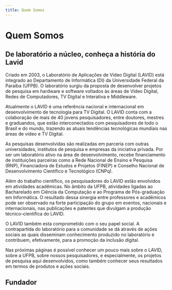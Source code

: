 ```yaml
---
title: Quem Somos
---
```


# Quem Somos

## De laboratório a núcleo, conheça a história do Lavid

Criado em 2003, o Laboratório de Aplicações de Vídeo Digital (LAVID) está integrado ao Departamento de Informática (DI) da Universidade Federal da Paraíba (UFPB). O laboratório surgiu da proposta de desenvolver projetos de pesquisa em hardware e software voltados às áreas de Vídeo Digital, Redes de Computadores, TV Digital e Interativa e Middleware.

Atualmente o LAVID é uma referência nacional e internacional em desenvolvimento de tecnologia para TV Digital. O LAVID conta com a colaboração de mais de 40 jovens pesquisadores, entre doutores, mestres e graduandos, que estão interconectados com pesquisadores de todo o Brasil e do mundo, trazendo as atuais tendências tecnológicas mundiais nas áreas de vídeo e TV Digital.

As pesquisas desenvolvidas são realizadas em parceria com outras universidades, institutos de pesquisa e empresas da iniciativa privada. Por ser um laboratório ativo na área de desenvolvimento, recebe financiamento de instituições parceiras como a Rede Nacional de Ensino e Pesquisa (RNP), Financiadora de Estudos e Projetos (FINEP) e Conselho Nacional de Desenvolvimento Científico e Tecnológico (CNPq).

Além do trabalho científico, os pesquisadores do LAVID estão envolvidos em atividades acadêmicas. No âmbito da UFPB, atividades ligadas ao Bacharelado em Ciência da Computação e ao Programa de Pós-graduação em Informática. O resultado dessa sinergia entre professores e acadêmicos pode ser observado na forte participação do grupo em eventos, nacionais e internacionais, nas publicações e patentes que divulgam a produção técnico-científica do LAVID.

O LAVID também esta comprometido com o seu papel social. A contrapartida do laboratório para a comunidade se dá através de ações sociais as quais disseminam conhecimento produzido no laboratório e contribuem, efetivamente, para a promoção da inclusão digital.

Nas próximas páginas é possível conhecer um pouco mais sobre o LAVID, sobre a UFPB, sobre nossos pesquisadores, e especialmente, os projetos de pesquisa aqui desenvolvidos, como também conhecer seus resultados em termos de produtos e ações sociais.

## Fundador